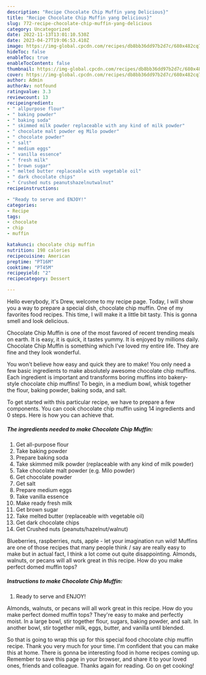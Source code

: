 ```yaml
---
description: "Recipe Chocolate Chip Muffin yang Delicious}"
title: "Recipe Chocolate Chip Muffin yang Delicious}"
slug: 772-recipe-chocolate-chip-muffin-yang-delicious
category: Uncategorized
date: 2022-11-13T13:01:10.530Z
date: 2023-04-27T19:06:53.410Z
image: https://img-global.cpcdn.com/recipes/db8bb36dd97b2d7c/680x482cq70/chocolate-chip-muffin-recipe-main-photo.jpg
hideToc: false
enableToc: true
enableTocContent: false
thumbnail: https://img-global.cpcdn.com/recipes/db8bb36dd97b2d7c/680x482cq70/chocolate-chip-muffin-recipe-main-photo.jpg
cover: https://img-global.cpcdn.com/recipes/db8bb36dd97b2d7c/680x482cq70/chocolate-chip-muffin-recipe-main-photo.jpg
author: Admin
authorAv: notfound
ratingvalue: 3.3
reviewcount: 13
recipeingredient:
- " allpurpose flour"
- " baking powder"
- " baking soda"
- " skimmed milk powder replaceable with any kind of milk powder"
- " chocolate malt powder eg Milo powder"
- " chocolate powder"
- " salt"
- " medium eggs"
- " vanilla essence"
- " fresh milk"
- " brown sugar"
- " melted butter replaceable with vegetable oil"
- " dark chocolate chips"
- " Crushed nuts peanutshazelnutwalnut"
recipeinstructions:

- "Ready to serve and ENJOY!"
categories:
- Recipe
tags:
- chocolate
- chip
- muffin

katakunci: chocolate chip muffin 
nutrition: 198 calories
recipecuisine: American
preptime: "PT16M"
cooktime: "PT45M"
recipeyield: "2"
recipecategory: Dessert

---
```



Hello everybody, it's Drew, welcome to my recipe page. Today, I will show you a way to prepare a special dish, chocolate chip muffin. One of my favorites food recipes. This time, I will make it a little bit tasty. This is gonna smell and look delicious.

Chocolate Chip Muffin is one of the most favored of recent trending meals on earth. It is easy, it is quick, it tastes yummy. It is enjoyed by millions daily. Chocolate Chip Muffin is something which I've loved my entire life. They are fine and they look wonderful.

You won&#39;t believe how easy and quick they are to make! You only need a few basic ingredients to make absolutely awesome chocolate chip muffins. Each ingredient is important and transforms boring muffins into bakery-style chocolate chip muffins! To begin, in a medium bowl, whisk together the flour, baking powder, baking soda, and salt.


To get started with this particular recipe, we have to prepare a few components. You can cook chocolate chip muffin using 14 ingredients and 0 steps. Here is how you can achieve that.

<!--inarticleads1-->

##### The ingredients needed to make Chocolate Chip Muffin:

1. Get  all-purpose flour
1. Take  baking powder
1. Prepare  baking soda
1. Take  skimmed milk powder (replaceable with any kind of milk powder)
1. Take  chocolate malt powder (e.g. Milo powder)
1. Get  chocolate powder
1. Get  salt
1. Prepare  medium eggs
1. Take  vanilla essence
1. Make ready  fresh milk
1. Get  brown sugar
1. Take  melted butter (replaceable with vegetable oil)
1. Get  dark chocolate chips
1. Get  Crushed nuts (peanuts/hazelnut/walnut)


Blueberries, raspberries, nuts, apple - let your imagination run wild! Muffins are one of those recipes that many people think / say are really easy to make but in actual fact, I think a lot come out quite disappointing. Almonds, walnuts, or pecans will all work great in this recipe. How do you make perfect domed muffin tops? 

<!--inarticleads2-->

##### Instructions to make Chocolate Chip Muffin:


1. Ready to serve and ENJOY!

Almonds, walnuts, or pecans will all work great in this recipe. How do you make perfect domed muffin tops? They&#39;re easy to make and perfectly moist. In a large bowl, stir together flour, sugars, baking powder, and salt. In another bowl, stir together milk, eggs, butter, and vanilla until blended. 

So that is going to wrap this up for this special food chocolate chip muffin recipe. Thank you very much for your time. I'm confident that you can make this at home. There is gonna be interesting food in home recipes coming up. Remember to save this page in your browser, and share it to your loved ones, friends and colleague. Thanks again for reading. Go on get cooking!
